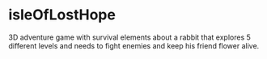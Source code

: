 # isleOfLostHope
3D adventure game with survival elements about a rabbit that explores 5 different levels and needs to fight enemies and keep his friend flower alive. 
